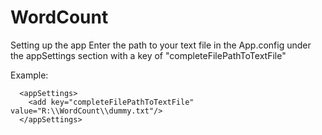 # WordCount
Setting up the app
Enter the path to your text file in the App.config under the appSettings section with a key of "completeFilePathToTextFile"

Example:
```
  <appSettings>
    <add key="completeFilePathToTextFile" value="R:\\WordCount\\dummy.txt"/>
  </appSettings>
```
